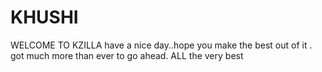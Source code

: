 # KHUSHI
WELCOME TO KZILLA
have a nice day..hope you make the best out of it .
got much more than ever to go ahead.
ALL the very best
